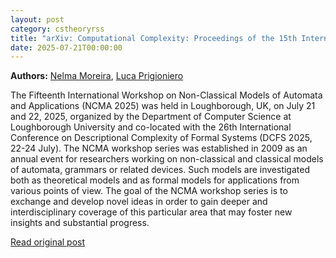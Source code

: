 ```yaml
---
layout: post
category: cstheoryrss
title: "arXiv: Computational Complexity: Proceedings of the 15th International Workshop on Non-Classical Models"
date: 2025-07-21T00:00:00
---
```


**Authors:** [Nelma Moreira](https://dblp.uni-trier.de/search?q=Nelma+Moreira), [Luca Prigioniero](https://dblp.uni-trier.de/search?q=Luca+Prigioniero)

The Fifteenth International Workshop on Non-Classical Models of Automata and
Applications (NCMA 2025) was held in Loughborough, UK, on July 21 and 22, 2025,
organized by the Department of Computer Science at Loughborough University and
co-located with the 26th International Conference on Descriptional Complexity
of Formal Systems (DCFS 2025, 22-24 July).
The NCMA workshop series was established in 2009 as an annual event for
researchers working on non-classical and classical models of automata, grammars
or related devices. Such models are investigated both as theoretical models and
as formal models for applications from various points of view. The goal of the
NCMA workshop series is to exchange and develop novel ideas in order to gain
deeper and interdisciplinary coverage of this particular area that may foster
new insights and substantial progress.

[Read original post](http://arxiv.org/abs/2507.14082v1)
